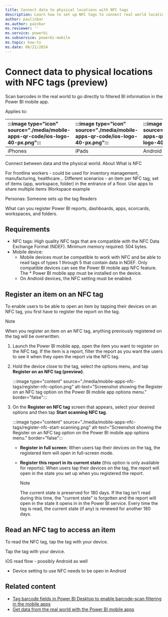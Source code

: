 ```yaml
---
title: Connect data to physical locations with NFC tags
description: Learn how to set up NFC tags to connect real world locations with filtered BI information in the Power BI mobile app.
author: paulinbar
ms.author: painbar
ms.reviewer: ''
ms.service: powerbi
ms.subservice: powerbi-mobile
ms.topic: how-to
ms.date: 08/21/2024
---
```


# Connect data to physical locations with NFC tags (preview)

Scan barcodes in the real world to go directly to filtered BI information in the Power BI mobile app.

Applies to:

| :::image type="icon" source="./media/mobile-apps-qr-code/ios-logo-40-px.png"::: | :::image type="icon" source="./media/mobile-apps-qr-code/ios-logo-40-px.png"::: | :::image type="icon" source="././media/mobile-apps-qr-code/android-logo-40-px.png"::: | :::image type="icon" source="././media/mobile-apps-qr-code/android-logo-40-px.png"::: |
|:--- |:--- |:--- |:--- |
|iPhones |iPads |Android phones |Android tablets |




Connect between data and the physical world.
About
What is NFC

For frontline workers - could be used for inventory management, manufacturing, healthcare...
Different scenarios - an item per NFC tag, set of items (app, workspace, folder) in the entrance of a floor.
Use apps to share multiple items
Workspace example

Personas:
Someone sets up the tag
Readers

What can you register
Power BI reports, dashboards, apps, scorcards, workspaces, and folders.

## Requirements

* NFC tags: High quality NFC tags that are compatible with the NFC Data Exchange Format (NDEF). Minimum memory required: 504 bytes.
* Mobile device:
    * Mobile devices must be compatible to work with NFC and be able to read tags of types 1 through 5 that contain data in NDEF. Only compatible devices can see the Power BI mobile app NFC feature.
    The * Power BI mobile app must be installed on the device.
    * On Android devices, the NFC setting must be enabled.

## Register an item on an NFC tag

To enable users to be able to open an item by tapping their devices on an NFC tag, you first have to register the report on the tag.

> [!NOTE]
> When you register an item on an NFC tag, anything previously registered on the tag will be overwritten.

1. Launch the Power BI mobile app, open the item you want to register on the NFC tag. If the item is a report, filter the report as you want the users to see it when they open the report via the NFC tag.

1. Hold the device close to the tag, select the options menu, and tap **Register on an NFC tag (preview)**.

    :::image type="content" source="./media/mobile-apps-nfc-tags/register-nfc-option.png" alt-text="Screenshot showing the Register on an NFC tag option on the Power BI mobile app options menu." border="false":::

1. On the **Register on NFC tag** screen that appears, select your desired options and then tap **Start scanning NFC tag**.

    :::image type="content" source="./media/mobile-apps-nfc-tags/register-nfc-start-scanning.png" alt-text="Screenshot showing the Register on an NFC tag option on the Power BI mobile app options menu." border="false":::

    * **Register in full screen**: When users tap their devices on the tag, the registered item will open in full-screen mode. 
    * **Register this report in its current state** (this option is only available for reports): When users tap their devices on the tag, the report will open in the state you set up when you registered the report.

        > [!NOTE]
        > The current state is preserved for 180 days. If the tag isn't read during this time, the "current state" is forgotten and the report will open in the state it opens in in the Power BI service. Every time the tag is read, the current state (if any) is renewed for another 180 days.

## Read an NFC tag to access an item

To read the NFC tag, tap the tag with your device.

Tap the tag with your device.



iOS read flow - possibly Android as well
* Device setting to use NFC needs to be open in Android

## Related content

- [Tag barcode fields in Power BI Desktop to enable barcode-scan filtering in the mobile apps](../../transform-model/desktop-mobile-barcodes.md)
- [Get data from the real world with the Power BI mobile apps](mobile-apps-data-in-real-world-context.md)
